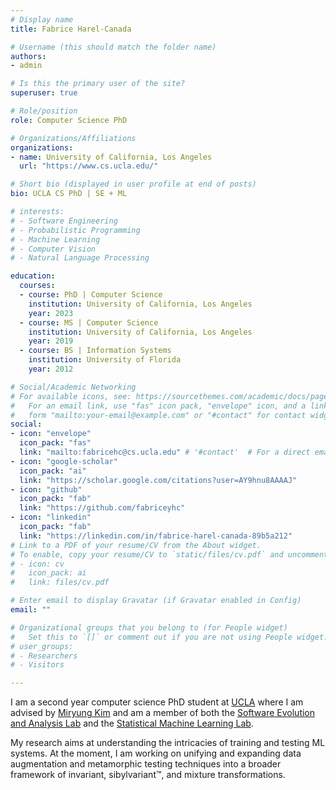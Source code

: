 ```yaml
---
# Display name
title: Fabrice Harel-Canada

# Username (this should match the folder name)
authors:
- admin

# Is this the primary user of the site?
superuser: true

# Role/position
role: Computer Science PhD

# Organizations/Affiliations
organizations:
- name: University of California, Los Angeles
  url: "https://www.cs.ucla.edu/"

# Short bio (displayed in user profile at end of posts)
bio: UCLA CS PhD | SE + ML

# interests:
# - Software Engineering
# - Probabilistic Programming
# - Machine Learning
# - Computer Vision
# - Natural Language Processing

education:
  courses:
  - course: PhD | Computer Science
    institution: University of California, Los Angeles
    year: 2023
  - course: MS | Computer Science
    institution: University of California, Los Angeles
    year: 2019
  - course: BS | Information Systems
    institution: University of Florida
    year: 2012

# Social/Academic Networking
# For available icons, see: https://sourcethemes.com/academic/docs/page-builder/#icons
#   For an email link, use "fas" icon pack, "envelope" icon, and a link in the
#   form "mailto:your-email@example.com" or "#contact" for contact widget.
social:
- icon: "envelope"
  icon_pack: "fas"
  link: "mailto:fabricehc@cs.ucla.edu" # '#contact'  # For a direct email link, use "mailto:test@example.org".
- icon: "google-scholar"
  icon_pack: "ai"
  link: "https://scholar.google.com/citations?user=AY9hnu8AAAAJ"
- icon: "github"
  icon_pack: "fab"
  link: "https://github.com/fabriceyhc"
- icon: "linkedin"
  icon_pack: "fab"
  link: "https://linkedin.com/in/fabrice-harel-canada-89b5a212"
# Link to a PDF of your resume/CV from the About widget.
# To enable, copy your resume/CV to `static/files/cv.pdf` and uncomment the lines below.
# - icon: cv
#   icon_pack: ai
#   link: files/cv.pdf

# Enter email to display Gravatar (if Gravatar enabled in Config)
email: ""

# Organizational groups that you belong to (for People widget)
#   Set this to `[]` or comment out if you are not using People widget.
# user_groups: 
# - Researchers
# - Visitors

---
```


I am a second year computer science PhD student at [UCLA](https://www.cs.ucla.edu/) 
where I am advised by [Miryung Kim](http://web.cs.ucla.edu/~miryung/) and am a member 
of both the [Software Evolution and Analysis Lab](http://web.cs.ucla.edu/~miryung/research.html) 
and the [Statistical Machine Learning Lab](https://www.uclaml.org/).

My research aims at understanding the intricacies of training and testing ML systems. 
At the moment, I am working on unifying and expanding data augmentation and metamorphic 
testing techniques into a broader framework of invariant, sibylvariant&trade;, and mixture transformations. 